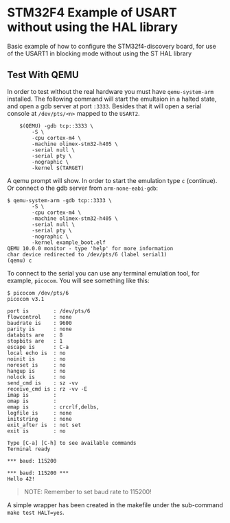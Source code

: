 # STM32F4 Example of USART without using the HAL library

Basic example of how to configure the STM32f4-discovery board, for use of the USART1 in blocking mode without using the ST HAL library

## Test With QEMU

In order to test without the real hardware you must have `qemu-system-arm` installed. The following command will start the emultaion in a halted state, and open a gdb server at port `:3333`. Besides that it will open a serial console at `/dev/pts/<n>` mapped to the `USART2`.

```
	$(QEMU) -gdb tcp::3333 \
	    -S \
		-cpu cortex-m4 \
		-machine olimex-stm32-h405 \
		-serial null \
		-serial pty \
		-nographic \
		-kernel $(TARGET)
```

A qemu prompt will show. In order to start the emulation type `c` (continue). Or connect o the gdb server from `arm-none-eabi-gdb`:

```
$ qemu-system-arm -gdb tcp::3333 \
        -S \
        -cpu cortex-m4 \
        -machine olimex-stm32-h405 \
        -serial null \
        -serial pty \
        -nographic \
        -kernel example_boot.elf
QEMU 10.0.0 monitor - type 'help' for more information
char device redirected to /dev/pts/6 (label serial1)
(qemu) c
```

To connect to the serial you can use any terminal emulation tool, for example, `picocom`. You will see something like this:

```
$ picocom /dev/pts/6
picocom v3.1

port is        : /dev/pts/6
flowcontrol    : none
baudrate is    : 9600
parity is      : none
databits are   : 8
stopbits are   : 1
escape is      : C-a
local echo is  : no
noinit is      : no
noreset is     : no
hangup is      : no
nolock is      : no
send_cmd is    : sz -vv
receive_cmd is : rz -vv -E
imap is        :
omap is        :
emap is        : crcrlf,delbs,
logfile is     : none
initstring     : none
exit_after is  : not set
exit is        : no

Type [C-a] [C-h] to see available commands
Terminal ready

*** baud: 115200

*** baud: 115200 ***
Hello 42!
```

> NOTE: Remember to set baud rate to 115200!

A simple wrapper has been created in the makefile under the sub-command `make test HALT=yes`.
